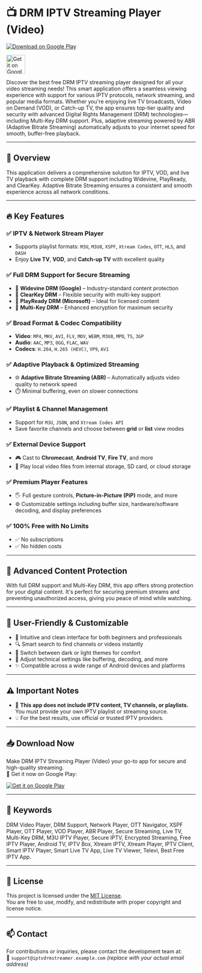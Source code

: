 # 📺 DRM IPTV Streaming Player (Video)

[![Download on Google Play](https://img.shields.io/badge/Download-Google_Play-black?style=for-the-badge&logo=google-play&logoColor=white)](https://play.google.com/store/apps/details?id=org.drm.player&pcampaignid=web_share)

<a href="https://play.google.com/store/apps/details?id=org.drm.player&pcampaignid=web_share">
  <img alt="Get it on Google Play" height="50" src="https://upload.wikimedia.org/wikipedia/commons/7/78/Google_Play_Store_badge_EN.svg"/>
</a>

Discover the best free DRM IPTV streaming player designed for all your video streaming needs! This smart application offers a seamless viewing experience with support for various IPTV protocols, network streaming, and popular media formats. Whether you're enjoying live TV broadcasts, Video on Demand (VOD), or Catch-up TV, the app ensures top-tier quality and security with advanced Digital Rights Management (DRM) technologies—including Multi-Key DRM support. Plus, adaptive streaming powered by ABR (Adaptive Bitrate Streaming) automatically adjusts to your internet speed for smooth, buffer-free playback.

---

## 🚀 Overview

This application delivers a comprehensive solution for IPTV, VOD, and live TV playback with complete DRM support including Widevine, PlayReady, and ClearKey. Adaptive Bitrate Streaming ensures a consistent and smooth experience across all network conditions.

---

## 🔥 Key Features

### ✅ IPTV & Network Stream Player
- Supports playlist formats: `M3U`, `M3U8`, `XSPF`, `Xtream Codes`, `OTT`, `HLS`, and `DASH`
- Enjoy **Live TV**, **VOD**, and **Catch-up TV** with excellent quality

### ✅ Full DRM Support for Secure Streaming
- 🔐 **Widevine DRM (Google)** – Industry-standard content protection
- 🔐 **ClearKey DRM** – Flexible security with multi-key support
- 🔐 **PlayReady DRM (Microsoft)** – Ideal for licensed content
- 🔐 **Multi-Key DRM** – Enhanced encryption for maximum security

### ✅ Broad Format & Codec Compatibility
- **Video**: `MP4`, `MKV`, `AVI`, `FLV`, `MOV`, `WEBM`, `M3U8`, `MPD`, `TS`, `3GP`
- **Audio**: `AAC`, `MP3`, `OGG`, `FLAC`, `WAV`
- **Codecs**: `H.264`, `H.265 (HEVC)`, `VP9`, `AV1`

### ✅ Adaptive Playback & Optimized Streaming
- 🌐 **Adaptive Bitrate Streaming (ABR)** – Automatically adjusts video quality to network speed
- ⏱️ Minimal buffering, even on slower connections

### ✅ Playlist & Channel Management
- Support for `M3U`, `JSON`, and `Xtream Codes API`
- Save favorite channels and choose between **grid** or **list** view modes

### ✅ External Device Support
- 🎮 Cast to **Chromecast**, **Android TV**, **Fire TV**, and more
- 📁 Play local video files from internal storage, SD card, or cloud storage

### ✅ Premium Player Features
- 🖐️ Full gesture controls, **Picture-in-Picture (PiP)** mode, and more
- ⚙️ Customizable settings including buffer size, hardware/software decoding, and display preferences

### ✅ 100% Free with No Limits
- ✅ No subscriptions
- ✅ No hidden costs

---

## 🔐 Advanced Content Protection

With full DRM support and Multi-Key DRM, this app offers strong protection for your digital content. It's perfect for securing premium streams and preventing unauthorized access, giving you peace of mind while watching.

---

## 🎯 User-Friendly & Customizable

- 🚀 Intuitive and clean interface for both beginners and professionals
- 🔍 Smart search to find channels or videos instantly
- 🎨 Switch between dark or light themes for comfort
- 🔧 Adjust technical settings like buffering, decoding, and more
- ✨ Compatible across a wide range of Android devices and platforms

---

## ⚠️ Important Notes

- 🚫 **This app does not include IPTV content, TV channels, or playlists.**  
  You must provide your own IPTV playlist or streaming source.
- 💡 For the best results, use official or trusted IPTV providers.

---

## 📥 Download Now

Make DRM IPTV Streaming Player (Video) your go-to app for secure and high-quality streaming.  
🎯 Get it now on Google Play:

[![Get it on Google Play](https://play.google.com/intl/en_us/badges/static/images/badges/en_badge_web_generic.png)](https://play.google.com/store/apps/details?id=org.drm.player&pcampaignid=web_share)

---

## 🔎 Keywords

DRM Video Player, DRM Support, Network Player, OTT Navigator, XSPF Player, OTT Player, VOD Player, ABR Player, Secure Streaming, Live TV, Multi-Key DRM, M3U IPTV Player, Secure IPTV, Encrypted Streaming, Free IPTV Player, Android TV, IPTV Box, Xtream IPTV, Xtream Player, IPTV Client, Smart IPTV Player, Smart Live TV App, Live TV Viewer, Televi, Best Free IPTV App.

---

## 📝 License

This project is licensed under the [MIT License](LICENSE).  
You are free to use, modify, and redistribute with proper copyright and license notice.

---

## 📫 Contact

For contributions or inquiries, please contact the development team at:  
📧 `support@iptvdrmstreamer.example.com` *(replace with your actual email address)*
